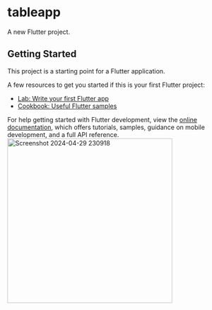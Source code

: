 # tableapp

A new Flutter project.

## Getting Started

This project is a starting point for a Flutter application.

A few resources to get you started if this is your first Flutter project:

- [Lab: Write your first Flutter app](https://docs.flutter.dev/get-started/codelab)
- [Cookbook: Useful Flutter samples](https://docs.flutter.dev/cookbook)

For help getting started with Flutter development, view the
[online documentation](https://docs.flutter.dev/), which offers tutorials,
samples, guidance on mobile development, and a full API reference.
<img width="373" alt="Screenshot 2024-04-29 230918" src="https://github.com/Muhammad-Ahmad-1/table_app/assets/162530441/8d18a7c8-c801-450b-be1c-2560258811ae">
